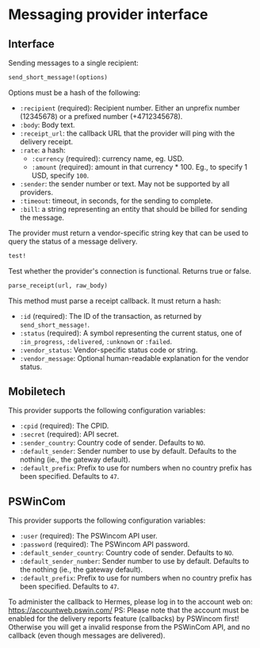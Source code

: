 Messaging provider interface
============================

Interface
---------

Sending messages to a single recipient:

```ruby
send_short_message!(options)
```

Options must be a hash of the following:

* `:recipient` (required): Recipient number. Either an unprefix number (12345678) or a prefixed number (+4712345678).
* `:body`: Body text.
* `:receipt_url`: the callback URL that the provider will ping with the delivery receipt.
* `:rate`: a hash:
  * `:currency` (required): currency name, eg. USD.
  * `:amount` (required): amount in that currency * 100. Eg., to specify 1 USD, specify `100`.
* `:sender`: the sender number or text. May not be supported by all providers.
* `:timeout`: timeout, in seconds, for the sending to complete.
* `:bill`: a string representing an entity that should be billed for sending the message.

The provider must return a vendor-specific string key that can be used to query the status of a message delivery.

```ruby
test!
```

Test whether the provider's connection is functional. Returns true or false.

```ruby
parse_receipt(url, raw_body)
```

This method must parse a receipt callback. It must return a hash:

* `:id` (required): The ID of the transaction, as returned by `send_short_message!`.
* `:status` (required): A symbol representing the current status, one of `:in_progress`, `:delivered`, `:unknown` or `:failed`.
* `:vendor_status`: Vendor-specific status code or string.
* `:vendor_message`: Optional human-readable explanation for the vendor status.

Mobiletech
----------

This provider supports the following configuration variables:

* `:cpid` (required): The CPID.
* `:secret` (required): API secret.
* `:sender_country`: Country code of sender. Defaults to `NO`.
* `:default_sender`: Sender number to use by default. Defaults to the nothing (ie., the gateway default).
* `:default_prefix`: Prefix to use for numbers when no country prefix has been specified. Defaults to `47`.

PSWinCom
----------

This provider supports the following configuration variables:

* `:user` (required): The PSWincom API user.
* `:password` (required): The PSWincom API password.
* `:default_sender_country`: Country code of sender. Defaults to `NO`.
* `:default_sender_number`: Sender number to use by default. Defaults to the nothing (ie., the gateway default).
* `:default_prefix`: Prefix to use for numbers when no country prefix has been specified. Defaults to `47`.

To administer the callback to Hermes, please log in to the account web on: https://accountweb.pswin.com/
PS: Please note that the account must be enabled for the delivery reports
feature (callbacks) by PSWincom first! Otherwise you will get a invalid
response from the PSWinCom API, and no callback (even though messages are delivered).
